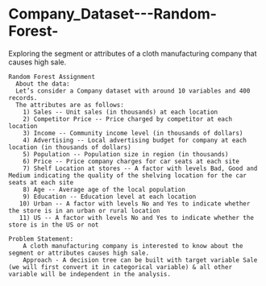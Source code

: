 # Company_Dataset---Random-Forest-
Exploring the segment or attributes of a cloth manufacturing company that causes high sale.

    Random Forest Assignment
      About the data: 
      Let’s consider a Company dataset with around 10 variables and 400 records. 
      The attributes are as follows: 
        1) Sales -- Unit sales (in thousands) at each location
        2) Competitor Price -- Price charged by competitor at each location
        3) Income -- Community income level (in thousands of dollars)
        4) Advertising -- Local advertising budget for company at each location (in thousands of dollars)
        5) Population -- Population size in region (in thousands)
        6) Price -- Price company charges for car seats at each site
        7) Shelf Location at stores -- A factor with levels Bad, Good and Medium indicating the quality of the shelving location for the car seats at each site
        8) Age -- Average age of the local population
        9) Education -- Education level at each location
       10) Urban -- A factor with levels No and Yes to indicate whether the store is in an urban or rural location
       11) US -- A factor with levels No and Yes to indicate whether the store is in the US or not

    Problem Statement:
        A cloth manufacturing company is interested to know about the segment or attributes causes high sale. 
        Approach - A decision tree can be built with target variable Sale (we will first convert it in categorical variable) & all other variable will be independent in the analysis.
